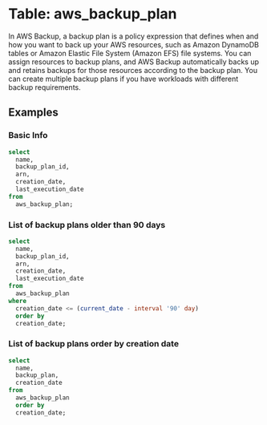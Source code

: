 # Table: aws_backup_plan

In AWS Backup, a backup plan is a policy expression that defines when and how you want to back up your AWS resources, such as Amazon DynamoDB tables or Amazon Elastic File System (Amazon EFS) file systems. You can assign resources to backup plans, and AWS Backup automatically backs up and retains backups for those resources according to the backup plan. You can create multiple backup plans if you have workloads with different backup requirements.

## Examples

### Basic Info

```sql
select
  name,
  backup_plan_id,
  arn,
  creation_date,
  last_execution_date
from
  aws_backup_plan;
```


### List of backup plans older than 90 days

```sql
select
  name,
  backup_plan_id,
  arn,
  creation_date,
  last_execution_date
from
  aws_backup_plan
where
  creation_date <= (current_date - interval '90' day)
  order by
  creation_date;
```

### List of backup plans order by creation date

```sql
select
  name,
  backup_plan,
  creation_date
from
  aws_backup_plan
  order by
  creation_date;
```

